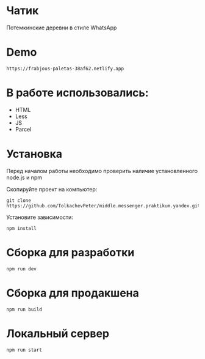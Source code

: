 # Чатик

Потемкинские деревни в стиле WhatsApp

# Demo

```
https://frabjous-paletas-38af62.netlify.app
```

# В работе использовались:

- HTML
- Less
- JS
- Parcel


# Установка

Перед началом работы необходимо проверить наличие установленного node.js и npm

Скопируйте проект на компьютер:

```
git clone https://github.com/TolkachevPeter/middle.messenger.praktikum.yandex.git
```

Установите зависимости:

```
npm install
```

# Сборка для разработки

```
npm run dev
```

# Сборка для продакшена

```
npm run build
```

# Локальный сервер

```
npm run start
```

